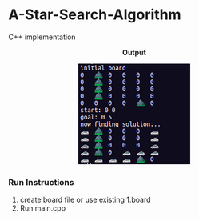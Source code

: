 # A-Star-Search-Algorithm
C++ implementation


<p align="center">
	<b>Output</b>
</p>
<p align="center">
	<img src="/Images/output.png" alt="wall">
</p>

### Run Instructions

1. create board file or use existing 1.board
2. Run main.cpp